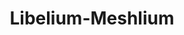 ---
title: Libelium-Meshlium
layout: subsections
collection: 'guides/devices/libelium-meshlium'
image: '/guides/images/devices/device-list/libelium.jpg'
---